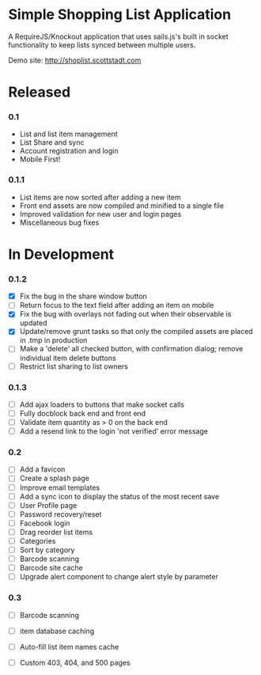 Simple Shopping List Application
================================

A RequireJS/Knockout application that uses sails.js's built in socket functionality to keep lists synced between multiple users.

Demo site: http://shoplist.scottstadt.com

# Released

### 0.1

 - List and list item management
 - List Share and sync
 - Account registration and login
 - Mobile First!

### 0.1.1

 - List items are now sorted after adding a new item
 - Front end assets are now compiled and minified to a single file
 - Improved validation for new user and login pages
 - Miscellaneous bug fixes

# In Development

### 0.1.2

 - [x] Fix the bug in the share window button
 - [ ] Return focus to the text field after adding an item on mobile
 - [x] Fix the bug with overlays not fading out when their observable is updated
 - [x] Update/remove grunt tasks so that only the compiled assets are placed in .tmp in production
 - [ ] Make a 'delete' all checked button, with confirmation dialog; remove individual item delete buttons
 - [ ] Restrict list sharing to list owners

### 0.1.3

 - [ ] Add ajax loaders to buttons that make socket calls
 - [ ] Fully docblock back end and front end
 - [ ] Validate item quantity as > 0 on the back end
 - [ ] Add a resend link to the login 'not verified' error message

### 0.2

 - [ ] Add a favicon
 - [ ] Create a splash page
 - [ ] Improve email templates
 - [ ] Add a sync icon to display the status of the most recent save
 - [ ] User Profile page
 - [ ] Password recovery/reset
 - [ ] Facebook login
 - [ ] Drag reorder list items
 - [ ] Categories
 - [ ] Sort by category
 - [ ] Barcode scanning
 - [ ] Barcode site cache
 - [ ] Upgrade alert component to change alert style by parameter

### 0.3

 - [ ] Barcode scanning
 - [ ] item database caching
 - [ ] Auto-fill list item names cache
 - [ ] Custom 403, 404, and 500 pages


